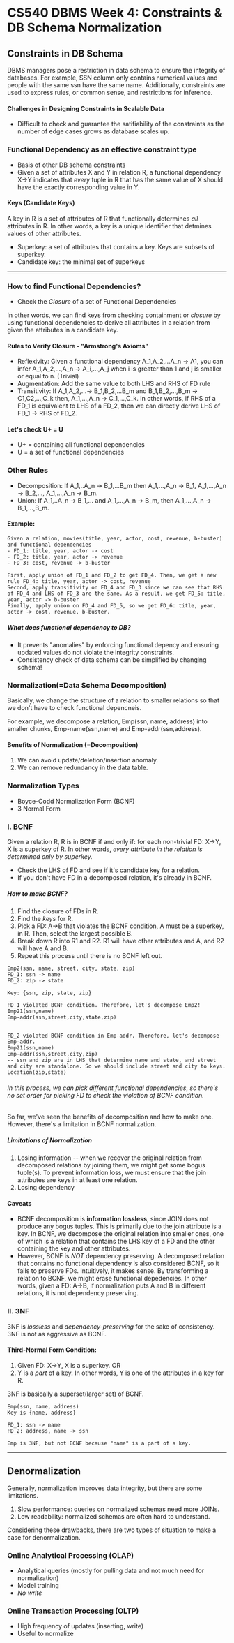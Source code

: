 # CS540 DBMS Week 4: Constraints & DB Schema Normalization 

## Constraints in DB Schema
DBMS managers pose a restriction in data schema to ensure the integrity of databases. For example, SSN column only contains numerical values and people with the same ssn have the same name. Additionally, constraints are used to express rules, or common sense, and restrictions for inference. 

#### Challenges in Designing Constraints in Scalable Data 
- Difficult to check and guarantee the satifiability of the constraints as the number of edge cases grows as database scales up.

### Functional Dependency as an effective constraint type
- Basis of other DB schema constraints
- Given a set of attributes X and Y in relation R, a functional dependency X->Y indicates that *every* tuple in R that has the same value of X should have the exactly corresponding value in Y. 

#### Keys (Candidate Keys)
A key in R is a set of attributes of R that functionally determines *all* attributes in R. In other words, a key is a unique identifier that detmines values of other attributes. 
* Superkey: a set of attributes that contains a key. Keys are subsets of superkey. 
* Candidate key: the minimal set of superkeys

------------------------------------------------------
### How to find Functional Dependencies? 

- Check the *Closure* of a set of Functional Dependencies 

In other words, we can find keys from checking containment or *closure* by using functional dependencies to derive all attributes in a relation from given the attributes in a candidate key.

#### Rules to Verify Closure - "Armstrong's Axioms"

- Reflexivity: Given a functional dependency A_1,A_2,...A_n -> A1, you can infer A_1,A_2,...,A_n -> A_i,...,A_j when i is greater than 1 and j is smaller or equal to n. (Trivial)
- Augmentation: Add the same value to both LHS and RHS of FD rule
- Transitivity: If A_1,A_2,...-> B_1,B_2,...B_m and B_1,B_2,...,B_m -> C1,C2,...,C_k then, A_1,...,A_n -> C_1,...,C_k. In other words, if RHS of a FD_1 is equivalent to LHS of a FD_2, then we can directly derive LHS of FD_1 -> RHS of FD_2.

#### Let's check U+ = U

* U+ = containing all functional dependencies 
* U = a set of functional dependencies 

### Other Rules 

- Decomposition: If A_1,..A_n -> B_1,...B_m then A_1,...,A_n -> B_1, A_1,...,A_n -> B_2,..., A_1,...,A_n -> B_m.
- Union: If A_1,..A_n -> B_1,... and A_1,...,A_n -> B_m, then A_1,...,A_n -> B_1,...,B_m.


#### Example: 

```
Given a relation, movies(title, year, actor, cost, revenue, b-buster) and functional dependencies 
- FD_1: title, year, actor -> cost
- FD_2: title, year, actor -> revenue
- FD_3: cost, revenue -> b-buster 

First, apply union of FD_1 and FD_2 to get FD_4. Then, we get a new rule FD_4: title, year, actor -> cost, revenue 
Second, apply transitivity on FD_4 and FD_3 since we can see that RHS of FD_4 and LHS of FD_3 are the same. As a result, we get FD_5: title, year, actor -> b-buster
Finally, apply union on FD_4 and FD_5, so we get FD_6: title, year, actor -> cost, revenue, b-buster. 
```

##### What does functional dependency to DB?

- It prevents "anomalies" by enforcing functional depency and ensuring updated values do not violate the integrity constraints. 
- Consistency check of data schema can be simplified by changing schema!

### Normalization(=Data Schema Decomposition)

Basically, we change the structure of a relation to smaller relations so that we don't have to check functional depencneis. 

For example, we decompose a relation, Emp(ssn, name, address) into smaller chunks, Emp-name(ssn,name) and Emp-addr(ssn,address).

#### Benefits of Normalization (=Decomposition) 
1. We can avoid update/deletion/insertion anomaly.
2. We can remove redundancy in the data table. 


### Normalization Types 
- Boyce-Codd Normalization Form (BCNF)
- 3 Normal Form 

### I. BCNF 

Given a relation R, R is in BCNF if and only if: for each non-trivial FD: X->Y, X is a superkey of R. In other words, *every attribute in the relation is determined only by superkey.*

- Check the LHS of FD and see if it's candidate key for a relation. 
- If you don't have FD in a decomposed relation, it's already in BCNF. 

##### How to make BCNF? 

1. Find the closure of FDs in R. 
2. Find the *keys* for R. 
3. Pick a FD: A->B that violates the BCNF condition, A must be a superkey, in R. Then, select the largest possible B. 
4. Break down R into R1 and R2. R1 will have other attributes and A, and R2 will have A and B.
5. Repeat this process until there is no BCNF left out. 

```
Emp2(ssn, name, street, city, state, zip) 
FD_1: ssn -> name
FD_2: zip -> state

Key: {ssn, zip, state, zip}

FD_1 violated BCNF condition. Therefore, let's decompose Emp2!
Emp21(ssn,name)
Emp-addr(ssn,street,city,state,zip)


FD_2 violated BCNF condition in Emp-addr. Therefore, let's decompose Emp-addr. 
Emp21(ssn,name)
Emp-addr(ssn,street,city,zip) 
-- ssn and zip are in LHS that determine name and state, and street and city are standalone. So we should include street and city to keys.
Location(zip,state)
```

###### In this process, we can pick different functional dependencies, so there's no set order for picking FD to check the violation of BCNF condition. 

So far, we've seen the benefits of decomposition and how to make one. However, there's a limitation in BCNF normalization. 

##### Limitations of Normalization 

1. Losing information -- when we recover the original relation from decomposed relations by joining them, we might get some bogus tuple(s). To prevent information loss, we must ensure that the join attributes are keys in at least one relation.
2. Losing dependency 

#### Caveats 
* BCNF decomposition is **information lossless**, since JOIN does not produce any bogus tuples. This is primarily due to the join attribute is a key. In BCNF, we decompose the original relation into smaller ones, one of which is a relation that contains the LHS key of a FD and the other containing the key and other attributes.
* However, BCNF is *NOT* dependency preserving. A decomposed relation that contains no functional dependency is also considered BCNF, so it fails to preserve FDs. Intuitively, it makes sense. By transforming a relation to BCNF, we might erase functional depedencies. In other words, given a FD: A->B, if normalization puts A and B in different relations, it is not dependency preserving. 



### II. 3NF

3NF is *lossless* and *dependency-preserving* for the sake of consistency. 3NF is not as aggressive as BCNF.

#### Third-Normal Form Condition: 
1. Given FD: X->Y, X is a superkey.
OR
2. Y is a *part* of a key. In other words, Y is one of the attributes in a key for R. 

3NF is basically a superset(larger set) of BCNF. 

``` 
Emp(ssn, name, address)
Key is {name, address}

FD_1: ssn -> name
FD_2: address, name -> ssn 

Emp is 3NF, but not BCNF because "name" is a part of a key.
```

---------------
## Denormalization 

Generally, normalization improves data integrity, but there are some limitations. 
1. Slow performance: queries on normalized schemas need more JOINs. 
2. Low readability: normalized schemas are often hard to understand. 


Considering these drawbacks, there are two types of situation to make a case for denormalization. 

### Online Analytical Processing (OLAP)
- Analytical queries (mostly for pulling data and not much need for normalization)
- Model training 
- *No write* 

### Online Transaction Processing (OLTP)
- High frequency of updates (inserting, write) 
- Useful to normalize 


